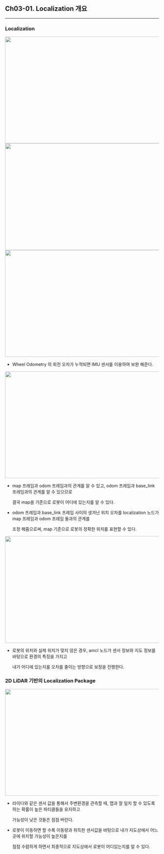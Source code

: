 ## Ch03-01. Localization 개요
---

 ### Localization 

  <div align="left">
   <img src="https://github.com/user-attachments/assets/4454700e-19e5-4a0b-9e4e-9a806d8d235c" height="350" width="600">
  </div>

  <div align="left">
   <img src="https://github.com/user-attachments/assets/457208ed-8957-463f-a26b-929a5ddcd1f8" height="350" width="600">
  </div>

  <div align="left">
   <img src="https://github.com/user-attachments/assets/572ce601-18b1-4d4e-9b3e-e8c2f6da301c" height="350" width="600">
  </div>

  - Wheel Odometry 의 회전 오차가 누적되면 IMU 센서를 이용하여 보완 해준다. 
  
  <div align="left">
   <img src="https://github.com/user-attachments/assets/a8607ff5-8982-4c62-a954-c4a457352a45" height="350" width="600">
  </div>

  
- map 프레임과 odom 프레임과의 관계를 알 수 있고, odom 프레임과 base_link 프레임과의 관계를 알 수 있으므로

  결국 map을 기준으로 로봇이 어디에 있는지를  알 수 있다. 
- odom 프레임과 base_link 프레임 사이의 생겨난 위치 오차를 localization 노드가 map 프레임과 odom 프레임 둘과의 관계를

  조정 해줌으로써, map 기준으로 로봇의 정확한 위치를 표현할 수 있다. 


 <div align="left">
  <img src="https://github.com/user-attachments/assets/fa00ec39-1c93-4c76-b5c1-2d62e917be48" height="350" width="600">
 </div>

 - 로봇의 위치와 실제 위치가 맞지 않은 경우, amcl 노드가 센서 정보와 지도 정보를 바탕으로 환경의 특징을 가지고

    내가 어디에 있는지를 오차를 줄이는 방향으로 보정을 진행한다. 

 ### 2D LiDAR 기반의 Localization Package

 <div align="left">
  <img src="https://github.com/user-attachments/assets/ed7d9275-f953-42af-9990-66c58c04b6b6" height="350" width="600">
 </div>
 
- 라이다와 같은 센서 값을 통해서 주변환경을 관측할 때, 맵과 잘 일치 할 수 있도록 하는 확률이 높은 파티클들을 유지하고

  가능성이 낮은 것들은 점점 버린다. 

- 로봇이 이동하면 할 수록 이동량과 취득한 센서값을 바탕으로 내가 지도상에서 어느곳에 위치할 가능성이 높은지를

  점점 수렴하게 하면서 최종적으로 지도상에서 로봇이 어디있는지를 알 수 있다. 
